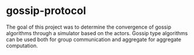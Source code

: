 # gossip-protocol
The goal of this project was to determine the convergence of gossip algorithms through a simulator based on the actors. Gossip type algorithms can be used both for group communication and aggregate for aggregate computation.
